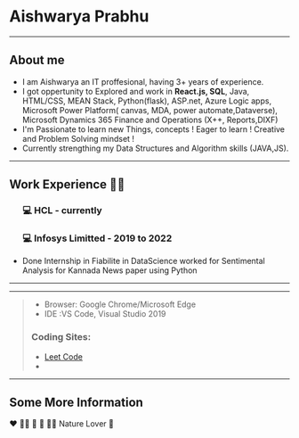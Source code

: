 # Aishwarya Prabhu
<hr>
<h2>About me</h2>
<ul>
  <li>
    I am Aishwarya an IT proffesional, having 3+ years of experience.
  </li>
  <li>
    I got oppertunity to Explored and work in <b>React.js, SQL</b>, Java, HTML/CSS, MEAN Stack, Python(flask), ASP.net, Azure Logic apps, Microsoft Power Platform( canvas, MDA, power automate,Dataverse), Microsoft Dynamics 365 Finance and Operations (X++, Reports,DIXF)
  </li>
  <li>I'm Passionate to learn new Things, concepts ! Eager to learn ! Creative and Problem Solving mindset !</li>
  <li>
    Currently strengthing my Data Structures and Algorithm skills (JAVA,JS).
  </li>
</ul>
<!-- Office -->
<hr>
<h2>Work Experience 👩‍💻</h2>
<ul>

<h3> 💻 HCL - currently</h3>
<p>
  
</p>
<h3> 💻 Infosys Limitted - 2019  to 2022</h3>
<p>
  
</p>
<li>Done Internship in Fiabilite in DataScience worked for Sentimental Analysis for Kannada News paper using Python </li>
</ul>
<!- other stuff-->
<hr>
 
 

<hr>

>- Browser: Google Chrome/Microsoft Edge
>- IDE :VS Code, Visual Studio 2019
>### Coding Sites:
>-  <a href="https://leetcode.com/PrabhuAishwarya/"> Leet Code </a>
>-  

<hr>
<h2>Some More Information</h2>

❤️ 👩‍🎨 🎨 🎸 👩‍🎤
Nature Lover 🌴
